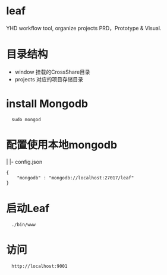 # leaf
YHD workflow tool, organize projects PRD，Prototype &amp; Visual.
# 目录结构
- window 挂载的CrossShare目录
- projects 对应的项目存储目录

# install Mongodb
```
  sudo mongod
```
# 配置使用本地mongodb
|
|- config.json

```
{
	"mongodb" : "mongodb://localhost:27017/leaf"
}
```

# 启动Leaf
```
  ./bin/www
```
# 访问
```
  http://localhost:9001
```
